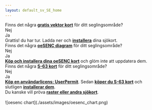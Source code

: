 ```yaml
---
layout: default_sv_SE_home
---
```

<div class="questions">
  
<div class="questionok question">
Finns det några <a href="https://opencpn.org/OpenCPN/info/chartsource.html"><strong>gratis vektor kort</strong></a> för ditt seglingsområde?
</div>
</div>

<div class="arrows">
  
<div class="answer col1 inline">
<i class="down"></i>
</div>
<div class="answer col2 inline">
<i class="down"></i>
</div>
</div>

<div class="separator"></div>

<div class="answers">
  <div class="answer col1 inline">
    
<div class="yesno no">
Nej
</div>
  </div>
  
  <div class="answer col2 inline">
    
<div class="yesno yes">
Ja
</div>
  </div>
<div class="answer col3 inline">
<i class="right"></i>
</div>
  
  <div class="answer col4 inline">
    
<div class="questionok ok">
Grattis! du har tur. Ladda ner och <a href="https://opencpn.org/wiki/dokuwiki/doku.php?id=opencpn:opencpn_user_manual:getting_started:chart_installation"><strong>installera</strong></a> dina sjökort.
</div>
  </div>
</div>

<div class="separator"></div>

<div class="arrows">
  
<div class="answer col1 inline">
<i class="down"></i>
</div>
</div>

<div class="questions">
  
<div class="questionok question">
Finns det några <a href="https://o-charts.org/shop/index.php?id_category=8&controller=category"><strong>oeSENC diagram</strong></a> för ditt seglingsområde?
</div>
</div>

<div class="arrows">
  
<div class="answer col1 inline">
<i class="down"></i>
</div>
<div class="answer col2 inline">
<i class="down"></i>
</div>
</div>

<div class="separator"></div>

<div class="answers">
  <div class="answer col1 inline">
    
<div class="yesno no">
Nej
</div>
  </div>
  
  <div class="answer col2 inline">
    
<div class="yesno yes">
Ja
</div>
  </div>
<div class="answer col3 inline">
<i class="right"></i>
</div>
  
  <div class="answer col4 inline">
    
<div class="questionok ok">
<a href="./oesenc_sv_SE.html"><strong>Köp och installera dina oeSENC kort</strong></a> och glöm inte att uppdatera dem.
</div>
  </div>
</div>

<div class="separator"></div>

<div class="arrows">
  
<div class="answer col1 inline">
<i class="down"></i>
</div>
</div>

<div class="questions">
  
<div class="questionok question">
Finns det några <a href="https://www.chartworld.com/shop/off_enc"><strong>S-63 kort</strong></a> för ditt seglingsområde?
</div>
</div>

<div class="arrows">
  
<div class="answer col1 inline">
<i class="down"></i>
</div>
<div class="answer col2 inline">
<i class="down"></i>
</div>
</div>

<div class="separator"></div>

<div class="answers">
  <div class="answer col1 inline">
    
<div class="yesno no">
Nej
</div>
  </div>
  
  <div class="answer col2 inline">
    
<div class="yesno yes">
Ja
</div>
  </div>
<div class="answer col3 inline">
<i class="right"></i>
</div>
  
  <div class="answer col4 inline">
    
<div class="questionok ok">
<a href="https://o-charts.org/shop/index.php?id_category=6&controller=category"><strong>Köp en användarlicens: UserPermit</strong></a>. Sedan <a href="https://www.chartworld.com/shop/off_enc"><strong>köper du S-63 kort</strong></a> och slutligen <a href="./s63_sv_SE.html"><strong> installerar dem</strong></a>.
</div>
  </div>
</div>

<div class="separator"></div>

<div class="arrows">
  
<div class="answer col1 inline">
<i class="down"></i>
</div>
</div>

<div class="questions">
  
<div class="questionok question">
Du kanske vill pröva <a href="https://opencpn.org/OpenCPN/info/chartsource.html"><strong>raster eller andra sjökort</strong></a>.
</div>
</div>

<br />  
![oesenc chart](./assets/images/oesenc_chart.png)
